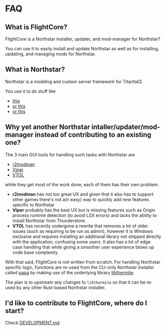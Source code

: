 # FAQ

## What is FlightCore?

FlightCore is a Northstar installer, updater, and mod-manager for Northstar?

You can use it to easily install and update Northstar as well as for installing, updating, and managing mods for Northstar.

## What is Northstar?

Northstar is a modding and custom server framework for Titanfall2.

You use it to do stuff like

- [this](https://www.youtube.com/watch?v=en06Y6CPMQg)
- [or this](https://www.youtube.com/watch?v=suhBGqzDbNA)
- [or this](https://www.youtube.com/watch?v=vyUxAwobY60)

## Why yet another Northstar intaller/updater/mod-manager instead of contributing to an existing one?

The 3 main GUI tools for handling such tasks with Norhtstar are

- [r2modman](https://github.com/ebkr/r2modmanPlus)
- [Viper](https://github.com/0neGal/viper)
- [VTOL](https://github.com/BigSpice/VTOL)

while they get most of the work done, each of them has their own problem.

- **r2modman** has not too great UX and given that it also has to support other games there's not a(n easy) way to quickly add new features specific to Northstar
- **Viper** probably has the best UX but is missing features such as Origin process runtime detection (to avoid LSX errors) and lacks the ability to install Northstar from Thunderstore.
- **VTOL** has recently undergone a rewrite that removes a lot of older issues (such as requiring to be run as admin), however it is Windows exclusive and requires installing an additional library not shipped directly with the application, confusing some users. It also has a lot of edge case handling that while giving a smoother user experience blows up code base complexity.

With that said, FlightCore is not written from scratch. For handling Northstar specific logic, functions are re-used from the CLI-only Northstar installer called [papa](https://github.com/AnActualEmerald/papa) by making use of the underlying library [libthermite](https://crates.io/crates/libthermite).

The plan is to upstream any changes to `libthermite` so that it can be re-used by any other Rust-based Northstar installer.

## I'd like to contribute to FlightCore, where do I start?

Check [DEVELOPMENT.md](DEVELOPMENT.md)
